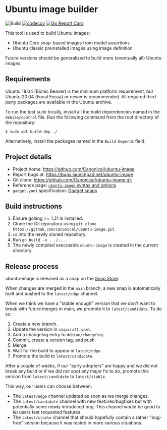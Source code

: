 # Ubuntu image builder

![Build](https://github.com/canonical/ubuntu-image/actions/workflows/build-and-test.yml/badge.svg)
[![codecov](https://codecov.io/gh/canonical/ubuntu-image/branch/main/graph/badge.svg?token=F9jE9HKo1a)](https://codecov.io/gh/canonical/ubuntu-image)
[![Go Report Card](https://goreportcard.com/badge/github.com/canonical/ubuntu-image)](https://goreportcard.com/report/github.com/canonical/ubuntu-image)

This tool is used to build Ubuntu images:

* Ubuntu Core snap-based images from model assertions
* Ubuntu classic preinstalled images using image definition

Future versions should be generalized to build more (eventually all) Ubuntu images.


## Requirements

Ubuntu 18.04 (Bionic Beaver) is the minimum platform requirement, but Ubuntu 20.04 (Focal Fossa) or newer is recommended. All required third party packages are available in the Ubuntu archive.

To run the test suite locally, install all the build dependencies named in the `debian/control` file. Run the following command from the root directory of the repository:

    $ sudo apt build-dep ./

Alternatively, install the packages named in the `Build-Depends` field.


## Project details

* Project home: https://github.com/Canonical/ubuntu-image
* Report bugs at: https://bugs.launchpad.net/ubuntu-image
* Git clone: https://github.com/Canonical/ubuntu-image.git
* Reference page: [`ubuntu-image` syntax and options](https://canonical-subiquity.readthedocs-hosted.com/en/latest/reference/ubuntu-image.html)
* `gadget.yaml` specification: [Gadget snaps](https://forum.snapcraft.io/t/gadget-snaps)


## Build instructions

1. Ensure golang >= 1.21 is installed.
2. Clone the Git repository using `git clone https://github.com/canonical/ubuntu-image.git`.
3. `cd` into the newly cloned repository.
4. Run `go build -o . ./...`.
5. The newly compiled executable `ubuntu-image` is created in the current directory.


## Release process

ubuntu-image is released as a snap on the [Snap Store](https://snapcraft.io/ubuntu-image).

When changes are merged in the `main` branch, a new snap is automatically built and pushed to the `latest/edge` channel.

When we think we have a "stable enough" version that we don't want to break with future merges in main, we promote it to `latest/candidate`. To do so:

1. Create a new branch.
2. Update the version in `snapcraft.yaml`.
3. Add a changelog entry to `debian/changelog`.
4. Commit, create a version tag, and push.
5. Merge.
6. Wait for the build to appear in `latest/edge`.
7. Promote the build to `latest/candidate`.

After a couple of weeks, if our "early adopters" are happy and we did not break any build or if we did not spot any major fix to do, promote this version from `latest/candidate` to `latest/stable`.

This way, our users can choose between:

- The `latest/edge` channel updated as soon as we merge changes.
- The `latest/candidate` channel with new features/bugfixes but with potentially some newly introduced bug. This channel would be good to let users test requested features.
- The `latest/stable` channel that should hopefully contain a rather "bug-free" version because it was tested in more various situations.
